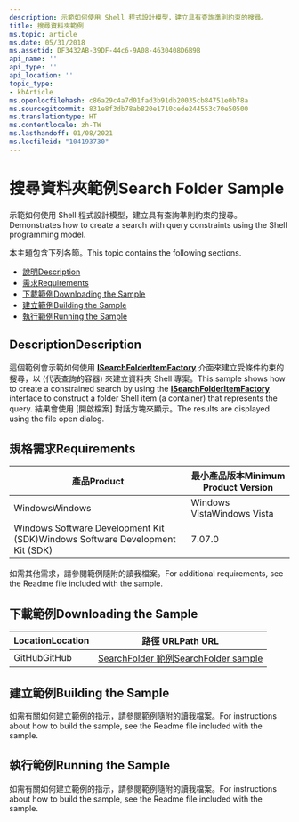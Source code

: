 ```yaml
---
description: 示範如何使用 Shell 程式設計模型，建立具有查詢準則約束的搜尋。
title: 搜尋資料夾範例
ms.topic: article
ms.date: 05/31/2018
ms.assetid: DF3432AB-39DF-44c6-9A08-4630408D6B9B
api_name: ''
api_type: ''
api_location: ''
topic_type:
- kbArticle
ms.openlocfilehash: c86a29c4a7d01fad3b91db20035cb84751e0b78a
ms.sourcegitcommit: 831e8f3db78ab820e1710cede244553c70e50500
ms.translationtype: HT
ms.contentlocale: zh-TW
ms.lasthandoff: 01/08/2021
ms.locfileid: "104193730"
---
```

# <a name="search-folder-sample"></a><span data-ttu-id="a3562-103">搜尋資料夾範例</span><span class="sxs-lookup"><span data-stu-id="a3562-103">Search Folder Sample</span></span>

<span data-ttu-id="a3562-104">示範如何使用 Shell 程式設計模型，建立具有查詢準則約束的搜尋。</span><span class="sxs-lookup"><span data-stu-id="a3562-104">Demonstrates how to create a search with query constraints using the Shell programming model.</span></span>

<span data-ttu-id="a3562-105">本主題包含下列各節。</span><span class="sxs-lookup"><span data-stu-id="a3562-105">This topic contains the following sections.</span></span>

-   [<span data-ttu-id="a3562-106">說明</span><span class="sxs-lookup"><span data-stu-id="a3562-106">Description</span></span>](#description)
-   [<span data-ttu-id="a3562-107">需求</span><span class="sxs-lookup"><span data-stu-id="a3562-107">Requirements</span></span>](#requirements)
-   [<span data-ttu-id="a3562-108">下載範例</span><span class="sxs-lookup"><span data-stu-id="a3562-108">Downloading the Sample</span></span>](#downloading-the-sample)
-   [<span data-ttu-id="a3562-109">建立範例</span><span class="sxs-lookup"><span data-stu-id="a3562-109">Building the Sample</span></span>](#building-the-sample)
-   [<span data-ttu-id="a3562-110">執行範例</span><span class="sxs-lookup"><span data-stu-id="a3562-110">Running the Sample</span></span>](#running-the-sample)

## <a name="description"></a><span data-ttu-id="a3562-111">Description</span><span class="sxs-lookup"><span data-stu-id="a3562-111">Description</span></span>

<span data-ttu-id="a3562-112">這個範例會示範如何使用 [**ISearchFolderItemFactory**](/windows/desktop/api/shobjidl_core/nn-shobjidl_core-isearchfolderitemfactory) 介面來建立受條件約束的搜尋，以 (代表查詢的容器) 來建立資料夾 Shell 專案。</span><span class="sxs-lookup"><span data-stu-id="a3562-112">This sample shows how to create a constrained search by using the [**ISearchFolderItemFactory**](/windows/desktop/api/shobjidl_core/nn-shobjidl_core-isearchfolderitemfactory) interface to construct a folder Shell item (a container) that represents the query.</span></span> <span data-ttu-id="a3562-113">結果會使用 [開啟檔案] 對話方塊來顯示。</span><span class="sxs-lookup"><span data-stu-id="a3562-113">The results are displayed using the file open dialog.</span></span>

## <a name="requirements"></a><span data-ttu-id="a3562-114">規格需求</span><span class="sxs-lookup"><span data-stu-id="a3562-114">Requirements</span></span>



| <span data-ttu-id="a3562-115">產品</span><span class="sxs-lookup"><span data-stu-id="a3562-115">Product</span></span>                                | <span data-ttu-id="a3562-116">最小產品版本</span><span class="sxs-lookup"><span data-stu-id="a3562-116">Minimum Product Version</span></span> |
|----------------------------------------|-------------------------|
| <span data-ttu-id="a3562-117">Windows</span><span class="sxs-lookup"><span data-stu-id="a3562-117">Windows</span></span>                                | <span data-ttu-id="a3562-118">Windows Vista</span><span class="sxs-lookup"><span data-stu-id="a3562-118">Windows Vista</span></span>           |
| <span data-ttu-id="a3562-119">Windows Software Development Kit (SDK)</span><span class="sxs-lookup"><span data-stu-id="a3562-119">Windows Software Development Kit (SDK)</span></span> | <span data-ttu-id="a3562-120">7.0</span><span class="sxs-lookup"><span data-stu-id="a3562-120">7.0</span></span>                     |



 

<span data-ttu-id="a3562-121">如需其他需求，請參閱範例隨附的讀我檔案。</span><span class="sxs-lookup"><span data-stu-id="a3562-121">For additional requirements, see the Readme file included with the sample.</span></span>

## <a name="downloading-the-sample"></a><span data-ttu-id="a3562-122">下載範例</span><span class="sxs-lookup"><span data-stu-id="a3562-122">Downloading the Sample</span></span>

| <span data-ttu-id="a3562-123">Location</span><span class="sxs-lookup"><span data-stu-id="a3562-123">Location</span></span>      | <span data-ttu-id="a3562-124">路徑 URL</span><span class="sxs-lookup"><span data-stu-id="a3562-124">Path URL</span></span>                                                                                             |
|---------------|------------------------------------------------------------------------------------------------------|
| <span data-ttu-id="a3562-125">GitHub</span><span class="sxs-lookup"><span data-stu-id="a3562-125">GitHub</span></span>  | [<span data-ttu-id="a3562-126">SearchFolder 範例</span><span class="sxs-lookup"><span data-stu-id="a3562-126">SearchFolder sample</span></span>](https://github.com/microsoft/Windows-classic-samples/tree/master/Samples/Win7Samples/winui/shell/appplatform/searchfolder) |

## <a name="building-the-sample"></a><span data-ttu-id="a3562-127">建立範例</span><span class="sxs-lookup"><span data-stu-id="a3562-127">Building the Sample</span></span>

<span data-ttu-id="a3562-128">如需有關如何建立範例的指示，請參閱範例隨附的讀我檔案。</span><span class="sxs-lookup"><span data-stu-id="a3562-128">For instructions about how to build the sample, see the Readme file included with the sample.</span></span>

## <a name="running-the-sample"></a><span data-ttu-id="a3562-129">執行範例</span><span class="sxs-lookup"><span data-stu-id="a3562-129">Running the Sample</span></span>

<span data-ttu-id="a3562-130">如需有關如何建立範例的指示，請參閱範例隨附的讀我檔案。</span><span class="sxs-lookup"><span data-stu-id="a3562-130">For instructions about how to build the sample, see the Readme file included with the sample.</span></span>

 

 



